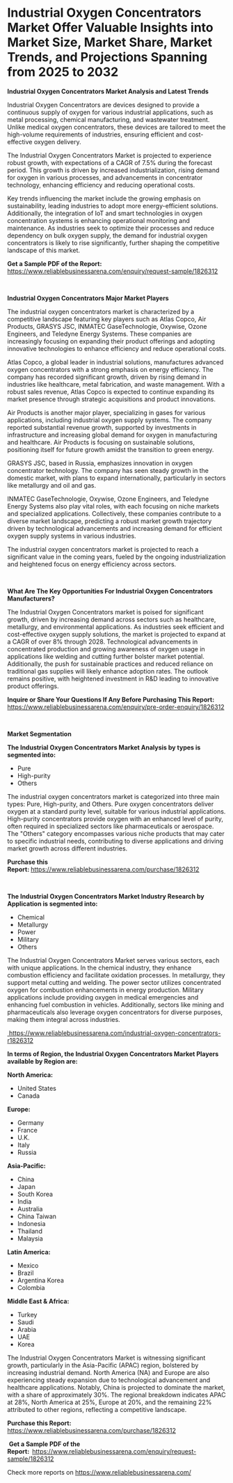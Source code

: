 <p><h1>Industrial Oxygen Concentrators Market Offer Valuable Insights into Market Size, Market Share, Market Trends, and Projections Spanning from 2025 to 2032</h1></p><p><strong>Industrial Oxygen Concentrators Market Analysis and Latest Trends</strong></p>
<p><p>Industrial Oxygen Concentrators are devices designed to provide a continuous supply of oxygen for various industrial applications, such as metal processing, chemical manufacturing, and wastewater treatment. Unlike medical oxygen concentrators, these devices are tailored to meet the high-volume requirements of industries, ensuring efficient and cost-effective oxygen delivery.</p><p>The Industrial Oxygen Concentrators Market is projected to experience robust growth, with expectations of a CAGR of 7.5% during the forecast period. This growth is driven by increased industrialization, rising demand for oxygen in various processes, and advancements in concentrator technology, enhancing efficiency and reducing operational costs. </p><p>Key trends influencing the market include the growing emphasis on sustainability, leading industries to adopt more energy-efficient solutions. Additionally, the integration of IoT and smart technologies in oxygen concentration systems is enhancing operational monitoring and maintenance. As industries seek to optimize their processes and reduce dependency on bulk oxygen supply, the demand for industrial oxygen concentrators is likely to rise significantly, further shaping the competitive landscape of this market.</p></p>
<p><strong>Get a Sample PDF of the Report:&nbsp;</strong> <a href="https://www.reliablebusinessarena.com/enquiry/request-sample/1826312?utm_campaign=2721&utm_medium=2&utm_source=Github&utm_content=ia&utm_term=28022025&utm_id=industrial-oxygen-concentrators">https://www.reliablebusinessarena.com/enquiry/request-sample/1826312</a></p>
<p>&nbsp;</p>
<p><strong>Industrial Oxygen Concentrators Major Market Players</strong></p>
<p><p>The industrial oxygen concentrators market is characterized by a competitive landscape featuring key players such as Atlas Copco, Air Products, GRASYS JSC, INMATEC GaseTechnologie, Oxywise, Ozone Engineers, and Teledyne Energy Systems. These companies are increasingly focusing on expanding their product offerings and adopting innovative technologies to enhance efficiency and reduce operational costs.</p><p>Atlas Copco, a global leader in industrial solutions, manufactures advanced oxygen concentrators with a strong emphasis on energy efficiency. The company has recorded significant growth, driven by rising demand in industries like healthcare, metal fabrication, and waste management. With a robust sales revenue, Atlas Copco is expected to continue expanding its market presence through strategic acquisitions and product innovations.</p><p>Air Products is another major player, specializing in gases for various applications, including industrial oxygen supply systems. The company reported substantial revenue growth, supported by investments in infrastructure and increasing global demand for oxygen in manufacturing and healthcare. Air Products is focusing on sustainable solutions, positioning itself for future growth amidst the transition to green energy.</p><p>GRASYS JSC, based in Russia, emphasizes innovation in oxygen concentrator technology. The company has seen steady growth in the domestic market, with plans to expand internationally, particularly in sectors like metallurgy and oil and gas.</p><p>INMATEC GaseTechnologie, Oxywise, Ozone Engineers, and Teledyne Energy Systems also play vital roles, with each focusing on niche markets and specialized applications. Collectively, these companies contribute to a diverse market landscape, predicting a robust market growth trajectory driven by technological advancements and increasing demand for efficient oxygen supply systems in various industries.</p><p>The industrial oxygen concentrators market is projected to reach a significant value in the coming years, fueled by the ongoing industrialization and heightened focus on energy efficiency across sectors.</p></p>
<p>&nbsp;</p>
<p><strong>What Are The Key Opportunities For Industrial Oxygen Concentrators Manufacturers?</strong></p>
<p><p>The Industrial Oxygen Concentrators market is poised for significant growth, driven by increasing demand across sectors such as healthcare, metallurgy, and environmental applications. As industries seek efficient and cost-effective oxygen supply solutions, the market is projected to expand at a CAGR of over 8% through 2028. Technological advancements in concentrated production and growing awareness of oxygen usage in applications like welding and cutting further bolster market potential. Additionally, the push for sustainable practices and reduced reliance on traditional gas supplies will likely enhance adoption rates. The outlook remains positive, with heightened investment in R&D leading to innovative product offerings.</p></p>
<p><strong>Inquire or Share Your Questions If Any Before Purchasing This Report:</strong> <a href="https://www.reliablebusinessarena.com/enquiry/pre-order-enquiry/1826312?utm_campaign=2721&utm_medium=2&utm_source=Github&utm_content=ia&utm_term=28022025&utm_id=industrial-oxygen-concentrators">https://www.reliablebusinessarena.com/enquiry/pre-order-enquiry/1826312</a></p>
<p>&nbsp;</p>
<p><strong>Market Segmentation</strong></p>
<p><strong>The Industrial Oxygen Concentrators Market Analysis by types is segmented into:</strong></p>
<p><ul><li>Pure</li><li>High-purity</li><li>Others</li></ul></p>
<p><p>The industrial oxygen concentrators market is categorized into three main types: Pure, High-purity, and Others. Pure oxygen concentrators deliver oxygen at a standard purity level, suitable for various industrial applications. High-purity concentrators provide oxygen with an enhanced level of purity, often required in specialized sectors like pharmaceuticals or aerospace. The "Others" category encompasses various niche products that may cater to specific industrial needs, contributing to diverse applications and driving market growth across different industries.</p></p>
<p><strong>Purchase this Report:&nbsp;</strong><a href="https://www.reliablebusinessarena.com/purchase/1826312?utm_campaign=2721&utm_medium=2&utm_source=Github&utm_content=ia&utm_term=28022025&utm_id=industrial-oxygen-concentrators">https://www.reliablebusinessarena.com/purchase/1826312</a></p>
<p>&nbsp;</p>
<p><strong>The Industrial Oxygen Concentrators Market Industry Research by Application is segmented into:</strong></p>
<p><ul><li>Chemical</li><li>Metallurgy</li><li>Power</li><li>Military</li><li>Others</li></ul></p>
<p><p>The Industrial Oxygen Concentrators Market serves various sectors, each with unique applications. In the chemical industry, they enhance combustion efficiency and facilitate oxidation processes. In metallurgy, they support metal cutting and welding. The power sector utilizes concentrated oxygen for combustion enhancements in energy production. Military applications include providing oxygen in medical emergencies and enhancing fuel combustion in vehicles. Additionally, sectors like mining and pharmaceuticals also leverage oxygen concentrators for diverse purposes, making them integral across industries.</p></p>
<p><a href="https://www.reliablebusinessarena.com/industrial-oxygen-concentrators-r1826312?utm_campaign=2721&utm_medium=2&utm_source=Github&utm_content=ia&utm_term=28022025&utm_id=industrial-oxygen-concentrators">&nbsp;https://www.reliablebusinessarena.com/industrial-oxygen-concentrators-r1826312</a></p>
<p><strong>In terms of Region, the Industrial Oxygen Concentrators Market Players available by Region are:</strong></p>
<p>
    <p> <strong> North America: </strong>
        <ul>
            <li>United States</li>
            <li>Canada</li>
        </ul>
        </p> 
    <p> <strong> Europe: </strong>
        <ul>
            <li>Germany</li>
            <li>France</li>
            <li>U.K.</li>
            <li>Italy</li>
            <li>Russia</li>
        </ul>
        </p> 
    <p> <strong> Asia-Pacific: </strong>
        <ul>
            <li>China</li>
            <li>Japan</li>
            <li>South Korea</li>
            <li>India</li>
            <li>Australia</li>
            <li>China Taiwan</li>
            <li>Indonesia</li>
            <li>Thailand</li>
            <li>Malaysia</li>
        </ul>
        </p> 
    <p> <strong> Latin America: </strong>
        <ul>
            <li>Mexico</li>
            <li>Brazil</li>
            <li>Argentina Korea</li>
            <li>Colombia</li>
        </ul>
        </p> 
    <p> <strong> Middle East & Africa: </strong>
        <ul>
            <li>Turkey</li>
            <li>Saudi</li>
            <li>Arabia</li>
            <li>UAE</li>
            <li>Korea</li>
        </ul>
    </p>
    </p>
<p><p>The Industrial Oxygen Concentrators Market is witnessing significant growth, particularly in the Asia-Pacific (APAC) region, bolstered by increasing industrial demand. North America (NA) and Europe are also experiencing steady expansion due to technological advancement and healthcare applications. Notably, China is projected to dominate the market, with a share of approximately 30%. The regional breakdown indicates APAC at 28%, North America at 25%, Europe at 20%, and the remaining 22% attributed to other regions, reflecting a competitive landscape.</p></p>
<p><strong>Purchase this Report: </strong><a href="https://www.reliablebusinessarena.com/purchase/1826312?utm_campaign=2721&utm_medium=2&utm_source=Github&utm_content=ia&utm_term=28022025&utm_id=industrial-oxygen-concentrators">https://www.reliablebusinessarena.com/purchase/1826312</a></p>
<p>&nbsp;<strong>Get a Sample PDF of the Report:&nbsp;&nbsp;</strong><a href="https://www.reliablebusinessarena.com/enquiry/request-sample/1826312?utm_campaign=2721&utm_medium=2&utm_source=Github&utm_content=ia&utm_term=28022025&utm_id=industrial-oxygen-concentrators">https://www.reliablebusinessarena.com/enquiry/request-sample/1826312</a></p>
<p><strong></strong></p>
<p>Check more reports on <a href="https://www.reliablebusinessarena.com/?utm_campaign=2721&utm_medium=2&utm_source=Github&utm_content=ia&utm_term=28022025&utm_id=industrial-oxygen-concentrators">https://www.reliablebusinessarena.com/</a></p>